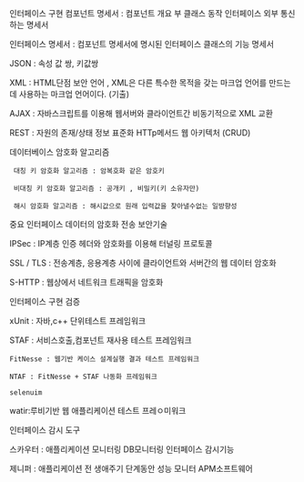 인터페이스 구현
컴포넌트 명세서 : 컴포넌트 개요 부 클래스 동작 인터페이스 외부 통신하는 명세서

인터페이스 명세서 : 컴포넌트 명세서에 명시된 인터페이스 클래스의 기능 명세서

JSON : 속성  값 쌍, 키값쌍 

XML : HTML단점 보안 언어 , XML은 다른 특수한 목적을 갖는 마크업 언어를 만드는 데 사용하는 마크업 언어이다. (기출)

AJAX : 자바스크립트를 이용해 웹서버와 클라이언트간 비동기적으로 XML 교환

REST : 자원의 존재/상태 정보 표준화 HTTp메서드 웹 아키텍처 (CRUD)

 

데이터베이스 암호화 알고리즘

     대칭 키 암호화 알고리즘 : 암복호화 같은 암호키

     비대칭 키 암호화 알고리즘 : 공개키 , 비밀키(키 소유자만)

     해시 암호화 알고리즘 : 해시값으로 원래 입력값을 찾아낼수없는 일방향성

 

중요 인터페이스 데이터의 암호화 전송 보안기술

   IPSec : IP계층 인증 헤더와 암호화를 이용해 터널링 프로토콜

   SSL / TLS : 전송계층, 응용계층 사이에 클라이언트와 서버간의 웹 데이터 암호화

   S-HTTP : 웹상에서 네트워크 트래픽을 암호화

 

인터페이스 구현 검증

   xUnit : 자바,c++ 단위테스트 프레임워크

   STAF : 서비스호출,컴포넌트 재사용 테스트 프레임워크

    FitNesse : 웹기반 케이스 설계실행 결과 테스트 프레임워크

    NTAF : FitNesse + STAF 나동화 프레임워크

    selenuim

 watir:루비기반 웹 애플리케이션 테스트 프레ㅇ미워크

 

인터페이스 감시 도구

   스카우터 : 애플리케이션 모니터링 DB모니터링 인터페이스 감시기능

  제니퍼 : 애플리케이션 전 생애주기 단계동안 성능 모니터 APM소프트웨어
